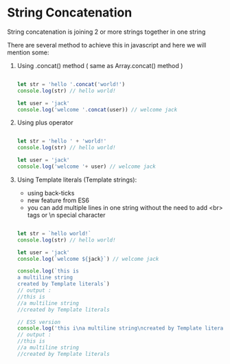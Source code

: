 # String Concatenation

String concatenation is joining 2 or more strings together in one string

There are several method to achieve this in javascript and here we will mention some:

1. Using .concat() method ( same as Array.concat() method )
    ```javascript

    let str = 'hello '.concat('world!')
    console.log(str) // hello world!

    let user = 'jack'
    console.log('welcome '.concat(user)) // welcome jack

    ```

2. Using plus operator
    ```javascript

    let str = 'hello ' + 'world!'
    console.log(str) // hello world!

    let user = 'jack'
    console.log('welcome '+ user) // welcome jack

    ```
2. Using Template literals (Template strings):
   -  using back-ticks
   -  new feature from ES6
   -  you can add multiple lines in one string without the need to add \<br\> tags or \n special character
    ```javascript

    let str = `hello world!`
    console.log(str) // hello world!

    let user = 'jack'
    console.log(`welcome ${jack}`) // welcome jack

    console.log(`this is
    a multiline string
    created by Template literals`)
    // output :
    //this is
    //a multiline string
    //created by Template literals

    // ES5 version
    console.log('this i\na multiline string\ncreated by Template literals')
    // output :
    //this is
    //a multiline string
    //created by Template literals


    ```
